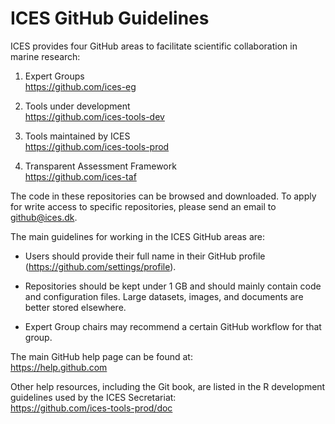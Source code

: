 # ICES GitHub Guidelines

ICES provides four GitHub areas to facilitate scientific collaboration in marine
research:

1. Expert Groups<br>
https://github.com/ices-eg

2. Tools under development<br>
https://github.com/ices-tools-dev

3. Tools maintained by ICES<br>
https://github.com/ices-tools-prod

4. Transparent Assessment Framework<br>
https://github.com/ices-taf

The code in these repositories can be browsed and downloaded. To apply for write
access to specific repositories, please send an email to github@ices.dk.

The main guidelines for working in the ICES GitHub areas are:

- Users should provide their full name in their GitHub profile
  (https://github.com/settings/profile).

- Repositories should be kept under 1 GB and should mainly contain code and
  configuration files. Large datasets, images, and documents are better stored
  elsewhere.

- Expert Group chairs may recommend a certain GitHub workflow for that group.

The main GitHub help page can be found at:<br>
https://help.github.com

Other help resources, including the Git book, are listed in the R development
guidelines used by the ICES Secretariat:<br>
https://github.com/ices-tools-prod/doc
